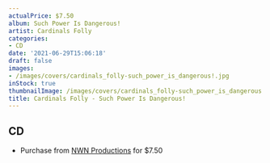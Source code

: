 ```yaml
---
actualPrice: $7.50
album: Such Power Is Dangerous!
artist: Cardinals Folly
categories:
- CD
date: '2021-06-29T15:06:18'
draft: false
images:
- /images/covers/cardinals_folly-such_power_is_dangerous!.jpg
inStock: true
thumbnailImage: /images/covers/cardinals_folly-such_power_is_dangerous!-thumb.jpg
title: Cardinals Folly - Such Power Is Dangerous!
---
```


## CD
* Purchase from [NWN Productions](http://shop.nwnprod.com/index.php?route=product/product&path=93&product_id=3477&sort=pd.name&order=ASC) for $7.50
